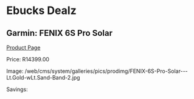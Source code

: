
# Ebucks Dealz
## Garmin: FENIX 6S Pro Solar
[Product Page](https://www.ebucks.com/web/shop/productSelected.do?prodId=972323011&catId=872270976)

Price: R14399.00

Image: /web/cms/system/galleries/pics/prodimg/FENIX-6S-Pro-Solar---Lt.Gold-wLt.Sand-Band-2.jpg

Savings: 


	